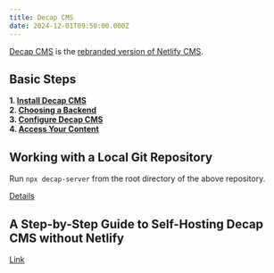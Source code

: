 ```yaml
---
title: Decap CMS
date: 2024-12-01T09:50:00.000Z
---
```


[Decap CMS](https://decapcms.org/blog/2023/02/introducing-decap/) is the [rebranded version of Netlify CMS](https://www.netlify.com/blog/netlify-cms-to-become-decap-cms/).

## Basic Steps

**1. [Install Decap CMS](https://decapcms.org/docs/install-decap-cms/)**\
**2. [Choosing a Backend](https://decapcms.org/docs/choosing-a-backend/)**\
**3. [Configure Decap CMS](https://decapcms.org/docs/configure-decap-cms/)**\
**4. [Access Your Content](https://decapcms.org/docs/access-your-content/)**

## Working with a Local Git Repository

Run `npx decap-server` from the root directory of the above repository.

[Details](https://decapcms.org/docs/working-with-a-local-git-repository/)

## A Step-by-Step Guide to Self-Hosting Decap CMS without Netlify

[Link](https://www.njfamirm.ir/en/blog/self-hosting-decap-cms/)
